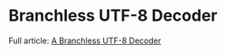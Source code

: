 # Branchless UTF-8 Decoder

Full article:
[A Branchless UTF-8 Decoder](http://nullprogram.com/blog/2017/10/06/)
